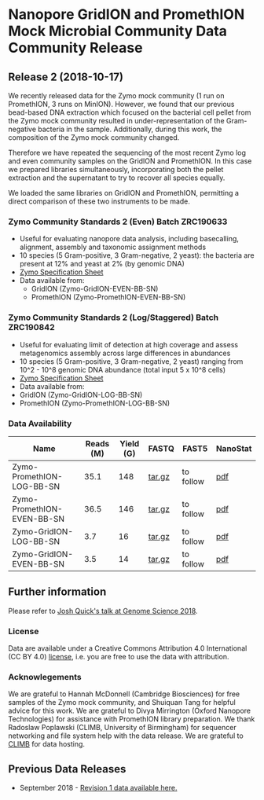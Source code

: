 # Nanopore GridION and PromethION Mock Microbial Community Data Community Release

## Release 2 (2018-10-17)

We recently released data for the Zymo mock community (1 run on PromethION, 3 runs on MinION). However, we found that our previous bead-based DNA extraction which focused on the bacterial cell pellet from the Zymo mock community resulted in under-representation of the Gram-negative bacteria in the sample. Additionally, during this work, the composition of the Zymo mock community changed.

Therefore we have repeated the sequencing of the most recent Zymo log and even community samples on the GridION and PromethION. In this case we prepared libraries simultaneously, incorporating both the pellet extraction and the supernatant to try to recover all species equally.

We loaded the same libraries on GridION and PromethION, permitting a direct comparison of these two instruments to be made.

### Zymo Community Standards 2 (Even) Batch ZRC190633

  - Useful for evaluating nanopore data analysis, including basecalling, alignment, assembly and taxonomic assignment methods
  - 10 species (5 Gram-positive, 3 Gram-negative, 2 yeast): the bacteria are present at 12% and yeast at 2% (by genomic DNA)
  - <a href="https://www.zymoresearch.eu/media/amasty/amfile/attach/_D6300_ZymoBIOMICS_Microbial_Community_Standard_v1.1.3.pdf">Zymo Specification Sheet</a>
  - Data available from:
     - GridION (Zymo-GridION-EVEN-BB-SN)
     - PromethION (Zymo-PromethION-EVEN-BB-SN)

### Zymo Community Standards 2 (Log/Staggered) Batch ZRC190842
 
   - Useful for evaluating limit of detection at high coverage and assess metagenomics assembly across large differences in abundances
   - 10 species (5 Gram-positive, 3 Gram-negative, 2 yeast) ranging from 10^2 - 10^8 genomic DNA abundance (total input 5 x 10^8 cells)
   - <a href="https://www.zymoresearch.eu/media/amasty/amfile/attach/_D6310_ZymoBIOMICS_Microbial_Community_Standard_II_Log_Distribution_v._1.1.2.pdf">Zymo Specification Sheet</a>
  - Data available from:
   - GridION (Zymo-GridION-LOG-BB-SN)
   - PromethION (Zymo-PromethION-LOG-BB-SN)

### Data Availability

| Name                   | Reads (M)    | Yield (G)    | FASTQ      | FAST5       | NanoStat       |
|----------------------------|------|------|------------|-------------|----------------|
| Zymo-PromethION-LOG-BB-SN  | 35.1 | 148  | <a href="https://nanopore.s3.climb.ac.uk/Zymo-PromethION-LOG-BB-SN_basecalls.tar.gz">tar.gz</a>      | to follow   | <a href="analysis/nanoplot_fastq/Zymo-PromethION-LOG-BB-SN_nanoplot_fastq/Zymo-PromethION-LOG-BB-SNNanoPlot-report.pdf">pdf</a> |
| Zymo-PromethION-EVEN-BB-SN | 36.5 | 146  | <a href="https://nanopore.s3.climb.ac.uk/Zymo-PromethION-EVEN-BB-SN_basecalls.tar.gz">tar.gz</a> | to follow | <a href="https://github.com/LomanLab/mockcommunity/blob/master/analysis/nanoplot_fastq/Zymo-PromethION-EVEN-BB-SN_nanoplot_fastq/Zymo-PromethION-EVEN-BB-SNNanoPlot-report.pdf">pdf</a> |
| Zymo-GridION-LOG-BB-SN     | 3.7  | 16   | <a href="https://nanopore.s3.climb.ac.uk/Zymo-GridION-LOG-BB-SN_basecalled.tgz">tar.gz</a> | to follow | <a href="analysis/nanoplot_fastq/Zymo-GridION-LOG-BB-SN_nanoplot_fastq/Zymo-GridION-LOG-BB-SNNanoPlot-report.pdf">pdf</a> |
| Zymo-GridION-EVEN-BB-SN    | 3.5  | 14   | <a href="https://nanopore.s3.climb.ac.uk/Zymo-GridION-EVEN-BB-SN_basecalled.tgz">tar.gz</a> | to follow | <a href="analysis/nanoplot_fastq/Zymo-GridION-EVEN-BB-SN_nanoplot_fastq/Zymo-GridION-EVEN-BB-SNNanoPlot-report.pdf">pdf</a> |

## Further information

Please refer to <a href="https://www.slideshare.net/scalene/assessing-ultradeep-longread-metagenomics-on-oxford-nanopore-promethion">Josh Quick's talk at Genome Science 2018</a>.

### License

Data are available under a Creative Commons Attribution 4.0 International (CC BY 4.0) <a href="https://creativecommons.org/licenses/by/4.0/">license</a>, i.e. you are free to use the data with attribution.

### Acknowlegements

We are grateful to Hannah McDonnell (Cambridge Biosciences) for free samples of the Zymo mock community, and Shuiquan Tang for helpful advice for this work. We are grateful to Divya Mirrington (Oxford Nanopore Technologies) for assistance with PromethION library preparation. We thank Radoslaw Poplawski (CLIMB, University of Birmingham) for sequencer networking and file system help with the data release. We are grateful to <a href="http://www.climb.ac.uk">CLIMB</a> for data hosting.


## Previous Data Releases


  - September 2018 - <a href="rev1.html">Revision 1 data available here.</a>

